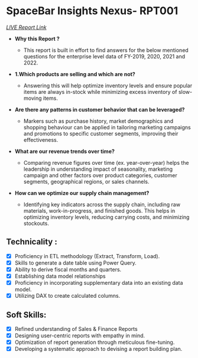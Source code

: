 # SpaceBar Insights Nexus- RPT001
_[LIVE Report Link](https://app.powerbi.com/view?r=eyJrIjoiNTNlYjkyZmQtNTUyNy00ZjUyLTkxNjctYmFmMzYwNDE2MjEwIiwidCI6ImM2ZTU0OWIzLTVmNDUtNDAzMi1hYWU5LWQ0MjQ0ZGM1YjJjNCJ9)_

- **Why this Report ?** 
   - This report is built in effort to find answers for the below mentioned questions for the enterprise level data of FY-2019, 2020, 2021 and 2022. 

- **1.Which products are selling and which are not?**
   - Answering this will help optimize inventory levels and ensure popular items are always in-stock while minimizing excess inventory of slow-moving items.

- **Are there any patterns in customer behavior that can be leveraged?**
   - Markers such as purchase history, market demographics and shopping behaviour can be applied in tailoring marketing campaigns and promotions to specific customer segments, improving their effectiveness.
 
- **What are our revenue trends over time?**
   - Comparing revenue figures over time (ex. year-over-year) helps the leadership in understanding impact of seasonality, marketing campaign and other factors over product categories, customer segments, geographical regions, or sales channels.
 
- **How can we optimize our supply chain management?**
   - Identifying key indicators across the supply chain, including raw materials, work-in-progress, and finished goods. This helps in optimizing inventory levels, reducing carrying costs, and minimizing stockouts.  

## Technicality :
- [x]	Proficiency in ETL methodology (Extract, Transform, Load).
- [x]	Skills to generate a date table using Power Query.
- [x]	Ability to derive fiscal months and quarters.
- [x]	Establishing data model relationships
- [x]	Proficiency in incorporating supplementary data into an existing data model.
- [x]	Utilizing DAX to create calculated columns.

## Soft Skills:
- [x]	Refined understanding of Sales & Finance Reports
- [x]	Designing user-centric reports with empathy in mind.
- [x]	Optimization of report generation through meticulous fine-tuning.
- [x]	Developing a systematic approach to devising a report building plan.
